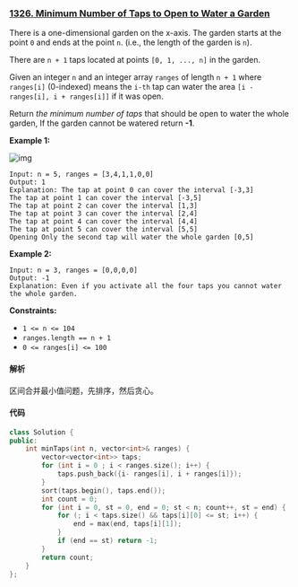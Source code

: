 ### [1326. Minimum Number of Taps to Open to Water a Garden](https://leetcode.com/problems/minimum-number-of-taps-to-open-to-water-a-garden/)

There is a one-dimensional garden on the x-axis. The garden starts at the point `0` and ends at the point `n`. (i.e., the length of the garden is `n`).

There are `n + 1` taps located at points `[0, 1, ..., n]` in the garden.

Given an integer `n` and an integer array `ranges` of length `n + 1` where `ranges[i]` (0-indexed) means the `i-th` tap can water the area `[i - ranges[i], i + ranges[i]]` if it was open.

Return *the minimum number of taps* that should be open to water the whole garden, If the garden cannot be watered return **-1**.

 

**Example 1:**

![img](https://assets.leetcode.com/uploads/2020/01/16/1685_example_1.png)

```
Input: n = 5, ranges = [3,4,1,1,0,0]
Output: 1
Explanation: The tap at point 0 can cover the interval [-3,3]
The tap at point 1 can cover the interval [-3,5]
The tap at point 2 can cover the interval [1,3]
The tap at point 3 can cover the interval [2,4]
The tap at point 4 can cover the interval [4,4]
The tap at point 5 can cover the interval [5,5]
Opening Only the second tap will water the whole garden [0,5]
```

**Example 2:**

```
Input: n = 3, ranges = [0,0,0,0]
Output: -1
Explanation: Even if you activate all the four taps you cannot water the whole garden.
```

 

**Constraints:**

- `1 <= n <= 104`
- `ranges.length == n + 1`
- `0 <= ranges[i] <= 100`

#### 解析

区间合并最小值问题，先排序，然后贪心。

#### 代码

```c++
class Solution {
public:
    int minTaps(int n, vector<int>& ranges) {
        vector<vector<int>> taps;
        for (int i = 0 ; i < ranges.size(); i++) {
            taps.push_back({i- ranges[i], i + ranges[i]});
        }
        sort(taps.begin(), taps.end());
        int count = 0;
        for (int i = 0, st = 0, end = 0; st < n; count++, st = end) {
            for (; i < taps.size() && taps[i][0] <= st; i++) {
                end = max(end, taps[i][1]);
            }
            if (end == st) return -1;
        }
        return count;
    }
};


```
